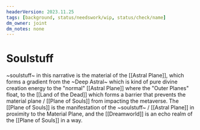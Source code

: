 ```yaml
---
headerVersion: 2023.11.25
tags: [background, status/needswork/wip, status/check/name]
dm_owner: joint
dm_notes: none
---
```

# Soulstuff





~soulstuff~ in this narrative is the material of the [[Astral Plane]], which forms a gradient from the ~Deep Astral~ which is kind of pure divine creation energy to the "normal" [[Astral Plane]] where the "Outer Planes" float, to the [[Land of the Dead]] which forms a barrier that prevents the material plane / [[Plane of Souls]]  from impacting the metaverse. The [[Plane of Souls]] is the manifestation of the ~soulstuff~ / [[Astral Plane]] in proximity to the Material Plane, and the [[Dreamworld]] is an echo realm of the [[Plane of Souls]] in a way.
